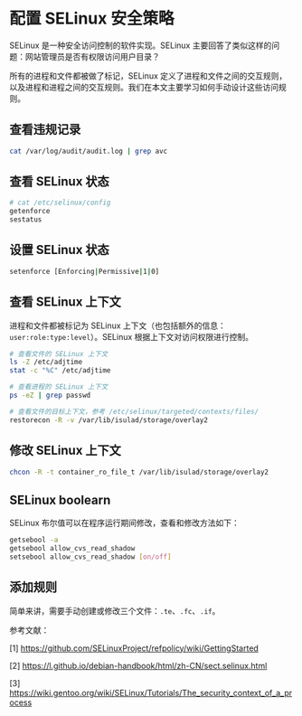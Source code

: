 # 配置 SELinux 安全策略

SELinux 是一种安全访问控制的软件实现。SELinux 主要回答了类似这样的问题：网站管理员是否有权限访问用户目录？

所有的进程和文件都被做了标记，SELinux 定义了进程和文件之间的交互规则，以及进程和进程之间的交互规则。我们在本文主要学习如何手动设计这些访问规则。

## 查看违规记录

```bash
cat /var/log/audit/audit.log | grep avc
```

## 查看 SELinux 状态

```bash
# cat /etc/selinux/config
getenforce
sestatus
```

## 设置 SELinux 状态

```bash
setenforce [Enforcing|Permissive|1|0]
```

## 查看 SELinux 上下文

进程和文件都被标记为 SELinux 上下文（也包括额外的信息：`user:role:type:level`）。SELinux 根据上下文对访问权限进行控制。

```bash
# 查看文件的 SELinux 上下文
ls -Z /etc/adjtime
stat -c "%C" /etc/adjtime

# 查看进程的 SELinux 上下文
ps -eZ | grep passwd

# 查看文件的目标上下文，参考 /etc/selinux/targeted/contexts/files/
restorecon -R -v /var/lib/isulad/storage/overlay2
```

## 修改 SELinux 上下文

```bash
chcon -R -t container_ro_file_t /var/lib/isulad/storage/overlay2
```

## SELinux boolearn

SELinux 布尔值可以在程序运行期间修改，查看和修改方法如下：

```bash
getsebool -a
getsebool allow_cvs_read_shadow
setsebool allow_cvs_read_shadow [on/off]
```

## 添加规则

简单来讲，需要手动创建或修改三个文件：`.te`、`.fc`、`.if`。

参考文献：

[1] <https://github.com/SELinuxProject/refpolicy/wiki/GettingStarted>

[2] <https://l.github.io/debian-handbook/html/zh-CN/sect.selinux.html>

[3] <https://wiki.gentoo.org/wiki/SELinux/Tutorials/The_security_context_of_a_process>
